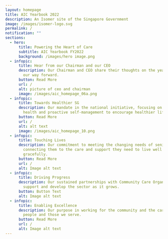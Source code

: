 ```yaml
---
layout: homepage
title: AIC Yearbook 2022
description: An Isomer site of the Singapore Government
image: /images/isomer-logo.svg
permalink: /
notification: ""
sections:
  - hero:
      title: Powering the Heart of Care
      subtitle: AIC Yearbook FY2022
      background: /images/hero image.png
  - infopic:
      title: Hear from our Chairman and our CEO
      description: Our Chairman and CEO share their thoughts on the year passed and
        our way forward.
      button: Read More
      url: /
      alt: picture of ceo and chairman
      image: /images/aic_homepage_06a.png
  - infopic:
      title: Towards Healthier SG
      description: Our mandate in the national initiative, focusing on preventive
        health and proactive self-management to encourage healthier lifestyles.
      button: Read More
      url: /
      alt: alt text
      image: /images/aic_homepage_10.png
  - infopic:
      title: Touching Lives
      description: Our commitment to meeting the changing needs of seniors and
        connecting them to the care and support they need to live well and age
        gracefully.
      button: Read More
      url: /
      alt: Image alt text
  - infopic:
      title: Driving Progress
      description: Our sustained partnerships with Community Care Organisations to
        support and develop the sector as it grows.
      button: Button Text
      alt: Image alt text
  - infopic:
      title: Enabling Excellence
      description: Our purpose in working for the community and the care for our
        people and those we serve.
      button: Read More
      url: /
      alt: Image alt text
---
```

